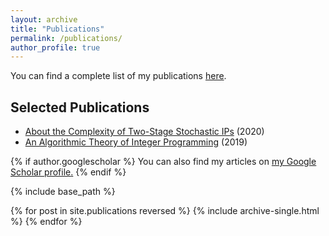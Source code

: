 ```yaml
---
layout: archive
title: "Publications"
permalink: /publications/
author_profile: true
---
```


You can find a complete list of my publications [here](https://kimiklein.github.io/list_publications.pdf).

Selected Publications
---
- [About the Complexity of Two-Stage Stochastic IPs](https://arxiv.org/abs/1901.01135) (2020)
- [An Algorithmic Theory of Integer Programming](https://arxiv.org/abs/1904.01361) (2019)

{% if author.googlescholar %}
  You can also find my articles on <u><a href="{{author.googlescholar}}">my Google Scholar profile</a>.</u>
{% endif %}

{% include base_path %}

{% for post in site.publications reversed %}
  {% include archive-single.html %}
{% endfor %}
